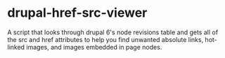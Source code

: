 drupal-href-src-viewer
======================

A script that looks through drupal 6's node revisions table and gets all of the src and href attributes to help you find unwanted absolute links, hot-linked images, and images embedded in page nodes.